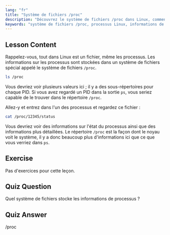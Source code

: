 ```yaml
---
lang: "fr"
title: "Système de fichiers /proc"
description: "Découvrez le système de fichiers /proc dans Linux, comment il stocke les informations de processus et sa structure. Explorez les détails des processus avec ce guide Linux essentiel."
keywords: "système de fichiers /proc, processus Linux, informations de processus, tutoriel Linux, Linux pour débutants, guide Linux"
---
```


## Lesson Content

Rappelez-vous, tout dans Linux est un fichier, même les processus. Les informations sur les processus sont stockées dans un système de fichiers spécial appelé le système de fichiers `/proc`.

```bash
ls /proc
```

Vous devriez voir plusieurs valeurs ici ; il y a des sous-répertoires pour chaque PID. Si vous avez regardé un PID dans la sortie `ps`, vous seriez capable de le trouver dans le répertoire `/proc`.

Allez-y et entrez dans l'un des processus et regardez ce fichier :

```bash
cat /proc/12345/status
```

Vous devriez voir des informations sur l'état du processus ainsi que des informations plus détaillées. Le répertoire `/proc` est la façon dont le noyau voit le système, il y a donc beaucoup plus d'informations ici que ce que vous verriez dans `ps`.

## Exercise

Pas d'exercices pour cette leçon.

## Quiz Question

Quel système de fichiers stocke les informations de processus ?

## Quiz Answer

/proc
